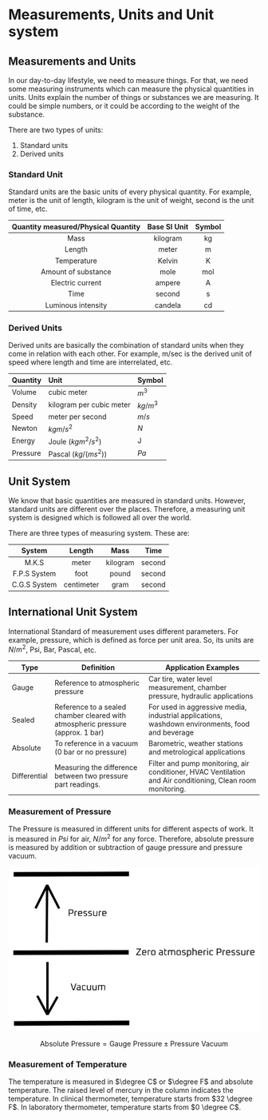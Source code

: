 # Measurements, Units and Unit system 
## Measurements and Units 
In our day-to-day lifestyle, we need to measure things. For that, we need some measuring instruments which can measure the physical quantities in units. Units explain the number of things or substances we are measuring. It could be simple numbers, or it could be according to the weight of the substance.

There are two types of units:

1. Standard units
2. Derived units 

### Standard Unit
Standard units are the basic units of every physical quantity. For example, meter is the unit of length, kilogram is the unit of weight, second is the unit of time, etc. 

| Quantity measured/Physical Quantity | Base SI Unit | Symbol |
|:-:|:-:|:-:|
| Mass | kilogram | kg | 
| Length | meter | m | 
| Temperature | Kelvin | K | 
| Amount of substance | mole | mol | 
| Electric current | ampere | A | 
| Time | second | s | 
| Luminous intensity | candela | cd | 

### Derived Units 

Derived units are basically the combination of standard units when they come in relation with each other. For example, m/sec is the derived unit of speed where length and time are interrelated, etc.

| Quantity | Unit | Symbol |
| :- | :- | :- |
| Volume | cubic meter | $m^3$ |
| Density | kilogram per cubic meter | $kg/m^3$ |
| Speed | meter per second | $m/s$ |
| Newton | $kg m/s^2$ | $N$ |
| Energy | Joule $(kg m^2/s^2)$ | J | 
| Pressure | Pascal $(kg/(ms^2))$ | $Pa$ | 

## Unit System 
We know that basic quantities are measured in standard units. However, standard units are different over the places. Therefore, a measuring unit system is designed which is followed all over the world.

There are three types of measuring system. These are: 

| System | Length | Mass | Time |
|:-:|:-:|:-:|:-:|
| M.K.S | meter | kilogram | second |
| F.P.S System | foot | pound | second | 
| C.G.S System | centimeter | gram | second | 

## International Unit System 
International Standard of measurement uses different parameters. For example, pressure, which is defined as force per unit area. So, its units are $N/m^2,\ \text{Psi},\ \text{Bar},\ \text{Pascal},$ etc.

| Type | Definition | Application Examples |
| --------------- | --------------- | --------------- |
| Gauge | Reference to atmospheric pressure | Car tire, water level measurement, chamber pressure, hydraulic applications |
| Sealed | Reference to a sealed chamber cleared with atmospheric pressure (approx. 1 bar) | For used in aggressive media, industrial applications, washdown environments, food and beverage | 
| Absolute | To reference in a vacuum (0 bar or no pressure) | Barometric, weather stations and metrological applications | 
| Differential | Measuring the difference between two pressure part readings. | Filter and pump monitoring, air conditioner, HVAC Ventilation and Air conditioning, Clean room monitoring. | 

### Measurement of Pressure 
The Pressure is measured in different units for different aspects of work. It is measured in $Psi$ for air, $N/m^2$ for any force. Therefore, absolute pressure is measured by addition or subtraction of gauge pressure and pressure vacuum.

![Pressure and vacuum](./img/1/pressure-and-vacuum.png) 

$$
\text{Absolute Pressure} = \text{Gauge Pressure} \pm \text{Pressure Vacuum}
$$

### Measurement of Temperature
The temperature is measured in $\degree C$ or $\degree F$ and absolute temperature. The raised level of mercury in the column indicates the temperature. In clinical thermometer, temperature starts from $32 \degree F$. In laboratory thermometer, temperature starts from $0 \degree C$.
